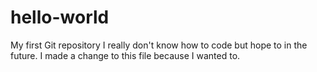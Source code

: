 # hello-world
My first Git repository
I really don't know how to code but hope to in the future.
I made a change to this file because I wanted to.
